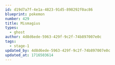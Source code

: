 ```yaml
---
id: d19d7a7f-4e1a-4823-91d5-898292f0ac86
blueprint: pokemon
number: 429
title: Mismagius
types:
  - ghost
author: 4d8d6ede-5963-429f-9c2f-74b897007e0c
tags:
  - stage-1
updated_by: 4d8d6ede-5963-429f-9c2f-74b897007e0c
updated_at: 1716503614
---
```

